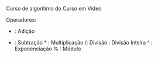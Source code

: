 Curso de algorítimo do Curso em Vídeo

Operadores:

+ : Adição
- : Subtração
\* : Multiplicação
/: Divisão
\: Divisão Inteira
^ : Exponenciação
% : Módulo

